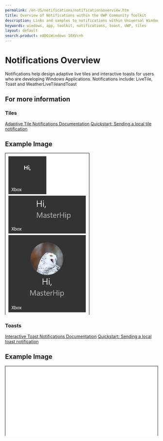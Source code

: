 ```yaml
---
permalink: /en-US/notifications/notificationsoverview.htm
title: Overview of Notifications within the UWP Community Toolkit
description: Links and samples to notifications within Universal Windows Platform
keywords: windows, app, toolkit, notifications, toast, UWP, tiles
layout: default
search.product: eADQiWindows 10XVcnh
---
```


# Notifications Overview 
Notifications help design adaptive live tiles and interactive toasts for users who are developing Windows Applications. 
Notifications include: LiveTile, Toast and WeatherLiveTileandToast

## For more information

### Tiles
[Adaptive Tile Notifications Documentation](https://blogs.msdn.microsoft.com/tiles_and_toasts/2015/06/30/adaptive-tile-templates-schema-and-documentation/)
[Quickstart: Sending a local tile notification](https://blogs.msdn.microsoft.com/tiles_and_toasts/2015/10/05/quickstart-sending-a-local-tile-notification-in-windows-10/)

## Example Image
![LiveTile](/resources/images/Notifications-LiveTile.gif "LiveTile")

### Toasts
[Interactive Toast Notifications Documentation](https://blogs.msdn.microsoft.com/tiles_and_toasts/2015/07/02/adaptive-and-interactive-toast-notifications-for-windows-10/)
[Quickstart: Sending a local toast notification](https://blogs.msdn.microsoft.com/tiles_and_toasts/2015/07/08/quickstart-sending-a-local-toast-notification-and-handling-activations-from-it-windows-10/)

## Example Image
![Toast](/resources/images/Notifications-PopToast.gif "Toast")
